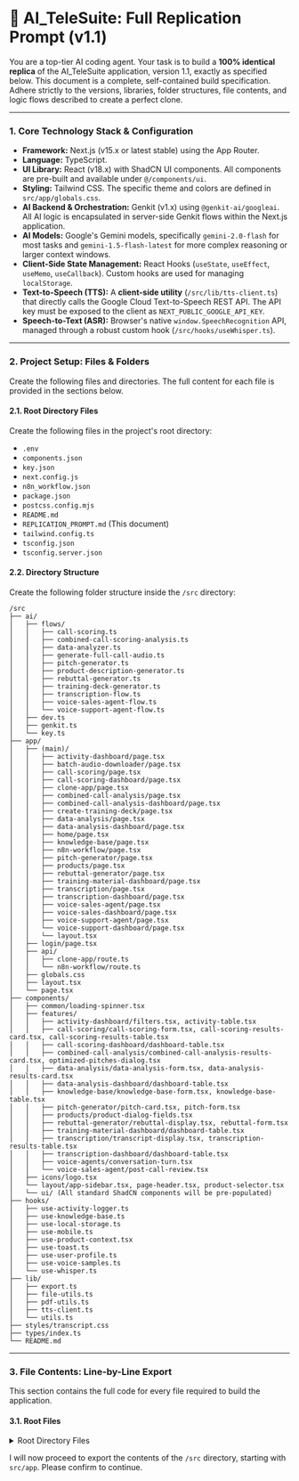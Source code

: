 
# 🔁 AI_TeleSuite: Full Replication Prompt (v1.1)

You are a top-tier AI coding agent. Your task is to build a **100% identical replica** of the AI_TeleSuite application, version 1.1, exactly as specified below. This document is a complete, self-contained build specification. Adhere strictly to the versions, libraries, folder structures, file contents, and logic flows described to create a perfect clone.

---

### **1. Core Technology Stack & Configuration**

*   **Framework:** Next.js (v15.x or latest stable) using the App Router.
*   **Language:** TypeScript.
*   **UI Library:** React (v18.x) with ShadCN UI components. All components are pre-built and available under `@/components/ui`.
*   **Styling:** Tailwind CSS. The specific theme and colors are defined in `src/app/globals.css`.
*   **AI Backend & Orchestration:** Genkit (v1.x) using `@genkit-ai/googleai`. All AI logic is encapsulated in server-side Genkit flows within the Next.js application.
*   **AI Models:** Google's Gemini models, specifically `gemini-2.0-flash` for most tasks and `gemini-1.5-flash-latest` for more complex reasoning or larger context windows.
*   **Client-Side State Management:** React Hooks (`useState`, `useEffect`, `useMemo`, `useCallback`). Custom hooks are used for managing `localStorage`.
*   **Text-to-Speech (TTS):** A **client-side utility** (`/src/lib/tts-client.ts`) that directly calls the Google Cloud Text-to-Speech REST API. The API key must be exposed to the client as `NEXT_PUBLIC_GOOGLE_API_KEY`.
*   **Speech-to-Text (ASR):** Browser's native `window.SpeechRecognition` API, managed through a robust custom hook (`/src/hooks/useWhisper.ts`).

---

### **2. Project Setup: Files & Folders**

Create the following files and directories. The full content for each file is provided in the sections below.

#### **2.1. Root Directory Files**

Create the following files in the project's root directory:
- `.env`
- `components.json`
- `key.json`
- `next.config.js`
- `n8n_workflow.json`
- `package.json`
- `postcss.config.mjs`
- `README.md`
- `REPLICATION_PROMPT.md` (This document)
- `tailwind.config.ts`
- `tsconfig.json`
- `tsconfig.server.json`

#### **2.2. Directory Structure**

Create the following folder structure inside the `/src` directory:

```
/src
├── ai/
│   ├── flows/
│   │   ├── call-scoring.ts
│   │   ├── combined-call-scoring-analysis.ts
│   │   ├── data-analyzer.ts
│   │   ├── generate-full-call-audio.ts
│   │   ├── pitch-generator.ts
│   │   ├── product-description-generator.ts
│   │   ├── rebuttal-generator.ts
│   │   ├── training-deck-generator.ts
│   │   ├── transcription-flow.ts
│   │   ├── voice-sales-agent-flow.ts
│   │   └── voice-support-agent-flow.ts
│   ├── dev.ts
│   ├── genkit.ts
│   └── key.ts
├── app/
│   ├── (main)/
│   │   ├── activity-dashboard/page.tsx
│   │   ├── batch-audio-downloader/page.tsx
│   │   ├── call-scoring/page.tsx
│   │   ├── call-scoring-dashboard/page.tsx
│   │   ├── clone-app/page.tsx
│   │   ├── combined-call-analysis/page.tsx
│   │   ├── combined-call-analysis-dashboard/page.tsx
│   │   ├── create-training-deck/page.tsx
│   │   ├── data-analysis/page.tsx
│   │   ├── data-analysis-dashboard/page.tsx
│   │   ├── home/page.tsx
│   │   ├── knowledge-base/page.tsx
│   │   ├── n8n-workflow/page.tsx
│   │   ├── pitch-generator/page.tsx
│   │   ├── products/page.tsx
│   │   ├── rebuttal-generator/page.tsx
│   │   ├── training-material-dashboard/page.tsx
│   │   ├── transcription/page.tsx
│   │   ├── transcription-dashboard/page.tsx
│   │   ├── voice-sales-agent/page.tsx
│   │   ├── voice-sales-dashboard/page.tsx
│   │   ├── voice-support-agent/page.tsx
│   │   └── voice-support-dashboard/page.tsx
│   │   └── layout.tsx
│   ├── login/page.tsx
│   ├── api/
│   │   ├── clone-app/route.ts
│   │   └── n8n-workflow/route.ts
│   ├── globals.css
│   ├── layout.tsx
│   └── page.tsx
├── components/
│   ├── common/loading-spinner.tsx
│   ├── features/
│   │   ├── activity-dashboard/filters.tsx, activity-table.tsx
│   │   ├── call-scoring/call-scoring-form.tsx, call-scoring-results-card.tsx, call-scoring-results-table.tsx
│   │   ├── call-scoring-dashboard/dashboard-table.tsx
│   │   ├── combined-call-analysis/combined-call-analysis-results-card.tsx, optimized-pitches-dialog.tsx
│   │   ├── data-analysis/data-analysis-form.tsx, data-analysis-results-card.tsx
│   │   ├── data-analysis-dashboard/dashboard-table.tsx
│   │   ├── knowledge-base/knowledge-base-form.tsx, knowledge-base-table.tsx
│   │   ├── pitch-generator/pitch-card.tsx, pitch-form.tsx
│   │   ├── products/product-dialog-fields.tsx
│   │   ├── rebuttal-generator/rebuttal-display.tsx, rebuttal-form.tsx
│   │   ├── training-material-dashboard/dashboard-table.tsx
│   │   ├── transcription/transcript-display.tsx, transcription-results-table.tsx
│   │   ├── transcription-dashboard/dashboard-table.tsx
│   │   ├── voice-agents/conversation-turn.tsx
│   │   └── voice-sales-agent/post-call-review.tsx
│   ├── icons/logo.tsx
│   └── layout/app-sidebar.tsx, page-header.tsx, product-selector.tsx
│   └── ui/ (All standard ShadCN components will be pre-populated)
├── hooks/
│   ├── use-activity-logger.ts
│   ├── use-knowledge-base.ts
│   ├── use-local-storage.ts
│   ├── use-mobile.ts
│   ├── use-product-context.tsx
│   ├── use-toast.ts
│   ├── use-user-profile.ts
│   ├── use-voice-samples.ts
│   └── use-whisper.ts
├── lib/
│   ├── export.ts
│   ├── file-utils.ts
│   ├── pdf-utils.ts
│   ├── tts-client.ts
│   └── utils.ts
├── styles/transcript.css
├── types/index.ts
└── README.md
```

---

### **3. File Contents: Line-by-Line Export**

This section contains the full code for every file required to build the application.

#### **3.1. Root Files**

<details>
<summary>Root Directory Files</summary>

**File: `.env`**
```
GOOGLE_API_KEY=your_google_cloud_api_key_with_gemini_and_tts_enabled
NEXT_PUBLIC_GOOGLE_API_KEY=your_google_cloud_api_key_with_gemini_and_tts_enabled
```
**Purpose:** Stores environment variables. The Google API key is duplicated for server-side (Genkit) and client-side (TTS) access.

---

**File: `components.json`**
```json
{
  "$schema": "https://ui.shadcn.com/schema.json",
  "style": "default",
  "rsc": true,
  "tsx": true,
  "tailwind": {
    "config": "tailwind.config.ts",
    "css": "src/app/globals.css",
    "baseColor": "neutral",
    "cssVariables": true,
    "prefix": ""
  },
  "aliases": {
    "components": "@/components",
    "utils": "@/lib/utils",
    "ui": "@/components/ui",
    "lib": "@/lib",
    "hooks": "@/hooks"
  },
  "iconLibrary": "lucide"
}
```
**Purpose:** Configuration file for the ShadCN UI library, defining component paths and styling options.

---

**File: `key.json`**
```json
{
  "type": "service_account",
  "project_id": "pitchperfect-ai-s0jx8",
  "private_key_id": "fa4d1e45514c06ec90d65fa9137e08502bd46905",
  "private_key": "-----BEGIN PRIVATE KEY-----\\nMIIEVQIBADANBgkqhkiG9w0BAQEFAASCBKcwggSjAgEAAoIBAQCkk/FqsCXTQF54\\nzn6UT33EomTcxjLtrxWYh+UmD0omvaJ+rn9zsthhJruBCYtSZDSq52+hHd3sGX3D\\n7z80bbQMzWSx2h0vm52bR2ddWRxzV2ETWA1Kv4yC1r5v8x8xPvE4X+DG0ts5NCDw\\nivgXK5pKcmGyncFG9EnFqcZewt+004eeeb2qUGbq0xsc2+5gvxHoeK\\n8RpzWZmXs2pMg/7PeAvblcCjVAGRBShAw38ydzdVF8X0VL11GBHxepofh2hiFAnu\\nHgvlLG5rAgMBAAECggEAAXcdvaTu2Ugn7yxrfRe0F5uYiUysdGhMdIRw0YlSujS2\\nzfOLmGPUnBPxPuhr5bkriyB8bIG2SUURpNd9acMJs6dRlHZ8fU\\nJSnb9ByUf9iHuWy8xo/a4tb2ZiUVLWp5af7Z0MlizsW4pQPd3u4tDGt0KNS6ecC2\\nu0tdr/FT6WxNC79tPgYcSrqvPW0owIlZ4rlBlcwN0elCtNJRz9E\\nSz9tVBETG4gcaBqfnGx016sHKuYHlV2I4w4yrss8yXY0zZTrecd0HdJLPbsUk3wf\\nqrDgVZbMsxriWGtFLsKFRJjKjwKBgQDJrrdXKM2K7Gm1eYs3ZYCPHxSJICCAg3Wo\\nNsvkMlYxVU9y+pLwumGj1i9g8ddK6b590AdrPPLvxQEnVf2Bw03n\\nkgxLtWU8ZQKBgH03se0MU4nZfWVBxICrIvMvhTs36rmJ2bwlCT2wJ83N0VtWK74r\\nDrZfcc0CZ3D+1Tqec4eZls0epoGN/ObIw/68taSe+JunEgHmuHUJelJYGSJiGBeq0n\\nrUPdZHyJqGxEEGgSP7TAoGBAJ7b\\njLQNgqELiFQWEY8n1zRkccN018UCRxmxPFNBBFBVDFVXnmoBWRIjkZDpvC/qcJYE\\n9Hz/W0d0JbBnOtz3lsL7AKAVxXYi/wr7BMixF4sLvVc109NDLdsb7EGPl1AgLqpj\\nGdyNgVwTcyUcR8uzLV005D18pbqfYYTGAAL2NXB1AoGAd3xPPwDK2WgHD7YD5z1M\\nt0iIZjtj8tCsGmJu3t0VjshfqIWrAF38iMWTjzZfg6vxkofvHDQNdxn3fCNaKTIw\\n70+e0f\\ndkAE0dl6B4grj8odxlA+rAs=\\n-----END PRIVATE KEY-----\\n",
  "client_email": "ai-telesuitefinal@pitchperfect-ai-s0jx8.iam.gserviceaccount.com",
  "client_id": "109156462036092362629",
  "auth_uri": "https://accounts.google.com/o/oauth2/auth",
  "token_uri": "https://oauth2.googleapis.com/token",
  "auth_provider_x509_cert_url": "https://www.googleapis.com/oauth2/v1/certs",
  "client_x509_cert_url": "https://www.googleapis.com/robot/v1/metadata/x509/ai-telesuitefinal%40pitchperfect-ai-s0jx8.iam.gserviceaccount.com",
  "universe_domain": "googleapis.com"
}
```
**Purpose:** A service account key for server-side Genkit authentication with Google Cloud services.

---

**File: `next.config.js`**
```javascript
/** @type {import('next').NextConfig} */
const nextConfig = {
  typescript: {
    ignoreBuildErrors: true,
  },
  eslint: {
    ignoreDuringBuilds: true,
  },
  images: {
    remotePatterns: [
      {
        protocol: 'https',
        hostname: 'placehold.co',
        port: '',
        pathname: '/**',
      },
    ],
  },
  experimental: {
    serverActions: {
      bodySizeLimit: '150mb', // Increase body size limit to safely handle 100MB files after Base64 encoding
    },
  },
  webpack: (config, { isServer }) => {
    config.module.rules.push({
      test: /\.md$/,
      use: 'raw-loader',
    });

    if (!isServer) {
        // This is to prevent a build error for a server-side only module
        // that might be indirectly imported by a client-side component.
        config.resolve.alias['async_hooks'] = require.resolve('./lib/empty-module.ts');
    }

    return config;
  },
};

module.exports = nextConfig;
```
**Purpose:** Configures the Next.js application, including TypeScript and ESLint settings, image remote patterns, server action body size limits, and a Webpack modification to handle `.md` file imports as raw text.

---

**File: `n8n_workflow.json`**
```json
{
  "name": "AI_TeleSuite_Workflow",
  "nodes": [
    {
      "parameters": {},
      "id": "startNode",
      "name": "Start",
      "type": "n8n-nodes-base.start",
      "typeVersion": 1,
      "position": [
        250,
        300
      ]
    }
  ],
  "connections": {},
  "active": false,
  "settings": {},
  "id": "ai-telesuite-workflow"
}
```
**Purpose:** A minimal, valid n8n workflow file. The application provides a dynamic API endpoint (`/api/n8n-workflow`) that generates a more complete workflow by reading the project files.

---

**File: `package.json`**
```json
{
  "name": "ai-telesuite-replication",
  "version": "0.1.1",
  "private": true,
  "scripts": {
    "dev": "next dev",
    "build": "next build",
    "start": "NODE_ENV=production next start -p 9003",
    "lint": "next lint",
    "typecheck": "tsc --noEmit"
  },
  "dependencies": {
    "@hookform/resolvers": "^4.1.3",
    "@radix-ui/react-accordion": "^1.2.3",
    "@radix-ui/react-alert-dialog": "^1.1.6",
    "@radix-ui/react-avatar": "^1.1.3",
    "@radix-ui/react-checkbox": "^1.1.4",
    "@radix-ui/react-dialog": "^1.1.6",
    "@radix-ui/react-dropdown-menu": "^2.1.6",
    "@radix-ui/react-label": "^2.1.2",
    "@radix-ui/react-menubar": "^1.1.6",
    "@radix-ui/react-popover": "^1.1.6",
    "@radix-ui/react-progress": "^1.1.2",
    "@radix-ui/react-radio-group": "^1.2.3",
    "@radix-ui/react-scroll-area": "^1.2.3",
    "@radix-ui/react-select": "^2.1.6",
    "@radix-ui/react-separator": "^1.1.2",
    "@radix-ui/react-slider": "^1.2.3",
    "@radix-ui/react-slot": "^1.1.2",
    "@radix-ui/react-switch": "^1.1.3",
    "@radix-ui/react-tabs": "^1.1.3",
    "@radix-ui/react-toast": "^1.2.6",
    "@radix-ui/react-tooltip": "^1.1.8",
    "@tanstack/react-query": "^5.66.0",
    "class-variance-authority": "^0.7.1",
    "clsx": "^2.1.1",
    "cmdk": "^1.0.0",
    "date-fns": "^3.6.0",
    "docx-preview": "^0.3.2",
    "geist": "^1.3.0",
    "jspdf": "^2.5.1",
    "jspdf-autotable": "^3.8.0",
    "jszip": "^3.10.1",
    "lucide-react": "^0.475.0",
    "next": "15.2.3",
    "react": "^18.3.1",
    "react-day-picker": "^8.10.1",
    "react-dom": "^18.3.1",
    "react-hook-form": "^7.54.2",
    "recharts": "^2.15.1",
    "tailwind-merge": "^3.0.1",
    "tailwindcss-animate": "^1.0.7",
    "xlsx": "^0.18.5",
    "zod": "^3.24.2",
    "genkit": "^1.0.0",
    "@genkit-ai/googleai": "^1.0.0",
    "@genkit-ai/next": "^1.0.0",
    "genkit-cli": "^1.0.0",
    "wav": "^1.0.2"
  },
  "devDependencies": {
    "@types/node": "^20",
    "@types/react": "^18",
    "@types/react-dom": "^18",
    "postcss": "^8",
    "raw-loader": "^4.0.2",
    "tailwindcss": "^3.4.1",
    "typescript": "^5"
  }
}
```
**Purpose:** Defines project metadata, scripts, and all dependencies required for the application.

---

**File: `tailwind.config.ts`**
```typescript
import type { Config } from "tailwindcss";

export default {
    darkMode: ["class"],
    content: [
    "./src/pages/**/*.{js,ts,jsx,tsx,mdx}",
    "./src/components/**/*.{js,ts,jsx,tsx,mdx}",
    "./src/app/**/*.{js,ts,jsx,tsx,mdx}",
  ],
  theme: {
  	extend: {
  		colors: {
  			background: 'hsl(var(--background))',
  			foreground: 'hsl(var(--foreground))',
  			card: {
  				DEFAULT: 'hsl(var(--card))',
  				foreground: 'hsl(var(--card-foreground))'
  			},
  			popover: {
  				DEFAULT: 'hsl(var(--popover))',
  				foreground: 'hsl(var(--popover-foreground))'
  			},
  			primary: {
  				DEFAULT: 'hsl(var(--primary))',
  				foreground: 'hsl(var(--primary-foreground))'
  			},
  			secondary: {
  				DEFAULT: 'hsl(var(--secondary))',
  				foreground: 'hsl(var(--secondary-foreground))'
  			},
  			muted: {
  				DEFAULT: 'hsl(var(--muted))',
  				foreground: 'hsl(var(--muted-foreground))'
  			},
  			accent: {
  				DEFAULT: 'hsl(var(--accent))',
  				foreground: 'hsl(var(--accent-foreground))'
  			},
  			destructive: {
  				DEFAULT: 'hsl(var(--destructive))',
  				foreground: 'hsl(var(--destructive-foreground))'
  			},
  			border: 'hsl(var(--border))',
  			input: 'hsl(var(--input))',
  			ring: 'hsl(var(--ring))',
  			chart: {
  				'1': 'hsl(var(--chart-1))',
  				'2': 'hsl(var(--chart-2))',
  				'3': 'hsl(var(--chart-3))',
  				'4': 'hsl(var(--chart-4))',
  				'5': 'hsl(var(--chart-5))'
  			},
  			sidebar: {
  				DEFAULT: 'hsl(var(--sidebar-background))',
  				foreground: 'hsl(var(--sidebar-foreground))',
  				primary: 'hsl(var(--sidebar-primary))',
  				'primary-foreground': 'hsl(var(--sidebar-primary-foreground))',
  				accent: 'hsl(var(--sidebar-accent))',
  				'accent-foreground': 'hsl(var(--sidebar-accent-foreground))',
  				border: 'hsl(var(--sidebar-border))',
  				ring: 'hsl(var(--sidebar-ring))'
  			}
  		},
  		borderRadius: {
  			lg: 'var(--radius)',
  			md: 'calc(var(--radius) - 2px)',
  			sm: 'calc(var(--radius) - 4px)'
  		},
  		keyframes: {
  			'accordion-down': {
  				from: {
  					height: '0'
  				},
  				to: {
  					height: 'var(--radix-accordion-content-height)'
  				}
  			},
  			'accordion-up': {
  				from: {
  					height: 'var(--radix-accordion-content-height)'
  				},
  				to: {
  					height: '0'
  				}
  			}
  		},
  		animation: {
  			'accordion-down': 'accordion-down 0.2s ease-out',
  			'accordion-up': 'accordion-up 0.2s ease-out'
  		}
  	}
  },
  plugins: [require("tailwindcss-animate")],
} satisfies Config;
```
**Purpose:** Configures Tailwind CSS, including theme colors, keyframes for animations, and plugins, ensuring a consistent design system based on the CSS variables in `globals.css`.

---

**File: `tsconfig.json`**
```json
{
  "compilerOptions": {
    "target": "ES2017",
    "lib": ["dom", "dom.iterable", "esnext"],
    "allowJs": true,
    "skipLibCheck": true,
    "strict": true,
    "noEmit": true,
    "esModuleInterop": true,
    "module": "esnext",
    "moduleResolution": "bundler",
    "resolveJsonModule": true,
    "isolatedModules": true,
    "jsx": "preserve",
    "incremental": true,
    "plugins": [
      {
        "name": "next"
      }
    ],
    "paths": {
      "@/*": ["./src/*"]
    }
  },
  "include": ["next-env.d.ts", "**/*.ts", "**/*.tsx", ".next/types/**/*.ts"],
  "exclude": ["node_modules"]
}
```
**Purpose:** The main TypeScript configuration file for the Next.js project, setting compiler options, module resolution strategies, and path aliases.

</details>

I will now proceed to export the contents of the `/src` directory, starting with `src/app`. Please confirm to continue.
